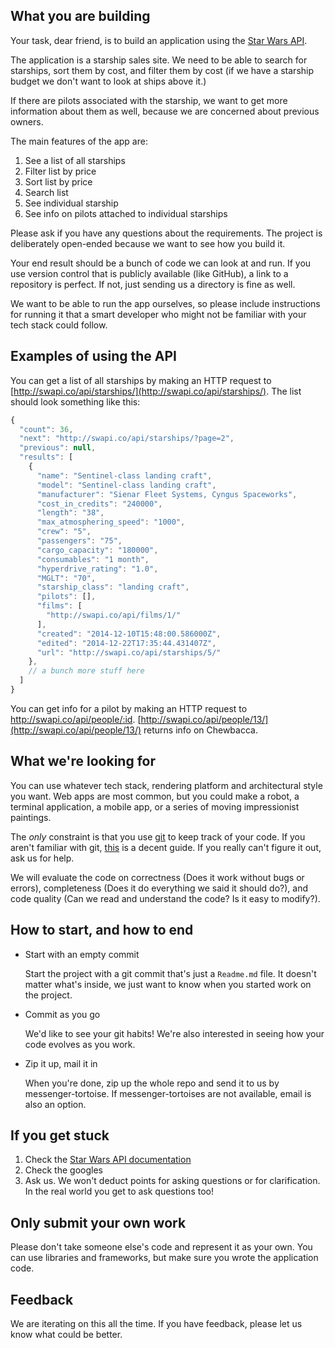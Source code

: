 ## What you are building
Your task, dear friend, is to build an application using the [Star Wars
API](http://swapi.co/).

The application is a starship sales site. We need to be able to search for
starships, sort them by cost, and filter them by cost (if we have a starship
budget we don't want to look at ships above it.)

If there are pilots associated with the starship, we want to get more
information about them as well, because we are concerned about previous owners.

The main features of the app are:

1. See a list of all starships
2. Filter list by price
3. Sort list by price
4. Search list
5. See individual starship
6. See info on pilots attached to individual starships

Please ask if you have any questions about the requirements. The project is
deliberately open-ended because we want to see how you build it.

Your end result should be a bunch of code we can look at and run. If you use
version control that is publicly available (like GitHub), a link to a
repository is perfect. If not, just sending us a directory is fine as well.

We want to be able to run the app ourselves, so please include instructions
for running it that a smart developer who might not be familiar with your tech
stack could follow.

## Examples of using the API

You can get a list of all starships by making an HTTP request to
[http://swapi.co/api/starships/](http://swapi.co/api/starships/). The list
should look something like this:

```JavaScript
{
  "count": 36,
  "next": "http://swapi.co/api/starships/?page=2",
  "previous": null,
  "results": [
    {
      "name": "Sentinel-class landing craft",
      "model": "Sentinel-class landing craft",
      "manufacturer": "Sienar Fleet Systems, Cyngus Spaceworks",
      "cost_in_credits": "240000",
      "length": "38",
      "max_atmosphering_speed": "1000",
      "crew": "5",
      "passengers": "75",
      "cargo_capacity": "180000",
      "consumables": "1 month",
      "hyperdrive_rating": "1.0",
      "MGLT": "70",
      "starship_class": "landing craft",
      "pilots": [],
      "films": [
        "http://swapi.co/api/films/1/"
      ],
      "created": "2014-12-10T15:48:00.586000Z",
      "edited": "2014-12-22T17:35:44.431407Z",
      "url": "http://swapi.co/api/starships/5/"
    },
    // a bunch more stuff here
  ]
}
```

You can get info for a pilot by making an HTTP request to
http://swapi.co/api/people/:id.
[http://swapi.co/api/people/13/](http://swapi.co/api/people/13/) returns info
on Chewbacca.


## What we're looking for

You can use whatever tech stack, rendering platform and architectural style you
want. Web apps are most common, but you could make a robot, a terminal
application, a mobile app, or a series of moving impressionist paintings.

The *only* constraint is that you use [git](http://git-scm.com/) to keep track
of your code. If you aren't familiar with git,
[this](http://www.sitepoint.com/git-for-beginners/) is a decent guide. If you
really can't figure it out, ask us for help.

We will evaluate the code on correctness (Does it work without bugs or errors),
completeness (Does it do everything we said it should do?), and code quality
(Can we read and understand the code? Is it easy to modify?).

## How to start, and how to end

* Start with an empty commit

  Start the project with a git commit that's just a `Readme.md` file. It
  doesn't matter what's inside, we just want to know when you started work on
  the project.

* Commit as you go

  We'd like to see your git habits! We're also interested in seeing how your
  code evolves as you work.

* Zip it up, mail it in

  When you're done, zip up the whole repo and send it to us by
  messenger-tortoise. If messenger-tortoises are not available, email is also
  an option.

## If you get stuck

1. Check the [Star Wars API documentation](http://swapi.co/documentation)
2. Check the googles
3. Ask us. We won't deduct points for asking questions or for clarification. In
   the real world you get to ask questions too!


## Only submit your own work

Please don't take someone else's code and represent it as your own. You can use
libraries and frameworks, but make sure you wrote the application code.


## Feedback

We are iterating on this all the time. If you have feedback, please let us
know what could be better.
